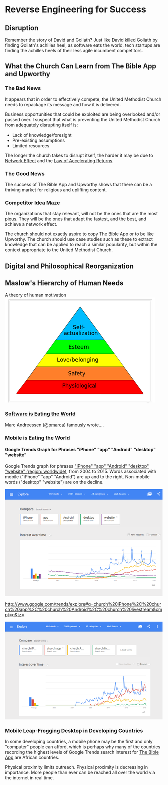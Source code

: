 # Reverse Engineering for Success

## Disruption
Remember the story of David and Goliath? Just like David killed Goliath by finding Goliath's achilles heel, as software eats the world, tech startups are finding the achilles heels of their less agile incumbent competitors. 

## What the Church Can Learn from The Bible App and Upworthy 

### The Bad News
It appears that in order to effectively compete, the United Methodist Church needs to repackage its message and how it is delivered. 

Business opportunities that could be exploited are being overlooked and/or passed over. I suspect that what is preventing the United Methodist Church from adequately disrupting itself is: 

* Lack of knowledge/foresight
* Pre-existing assumptions
* Limited resources

The longer the church takes to disrupt itself, the harder it may be due to [Network Effect](http://en.wikipedia.org/wiki/Network_effect) and the [Law of Accelerating Returns](http://en.wikipedia.org/wiki/Accelerating_change). 

### The Good News

The success of The Bible App and Upworthy shows that there can be a thriving market for religious and uplifting content. 



### Competitor Idea Maze

The organizations that stay relevant, will not be the ones that are the most pious. They will be the ones that adapt the fastest, and the best, and achieve a network effect. 

The church should not exactly aspire to copy The Bible App or to be like Upworthy. The church should use case studies such as these to extract knowledge that can be applied to reach a similar popularity, but within the context appropriate to the United Methodist Church. 



## Digital and Philosophical Reorganization

## Maslow's Hierarchy of Human Needs
A theory of human motivation
![](changing-global-landscape/maslows-hierarchy-of-human-needs.png)

### [Software is Eating the World](http://online.wsj.com/article/SB10001424053111903480904576512250915629460.html)

Marc Andreessen ([@pmarca](https://twitter.com/pmarca)) famously wrote.... 

### Mobile is Eating the World

#### Google Trends Graph for Phrases "iPhone" "app" "Android" "desktop" "website"

Google Trends graph for phrases ["iPhone" "app" "Android" "desktop" "website" (region: worldwide)](http://www.google.com/trends/explore#q=iPhone%2C%20app%2C%20Android%2C%20desktop%2C%20website&cmpt=q&tz=), from 2004 to 2015. Words associated with mobile ("iPhone" "app" "Android") are up and to the right. Non-mobile words ("desktop" "website") are on the decline.

![](google-maps-and-trends/google-trends-iphone-app-android-desktop-website.png)

http://www.google.com/trends/explore#q=church%20iPhone%2C%20church%20app%2C%20church%20Android%2C%20church%20livestream&cmpt=q&tz=

![](google-maps-and-trends/google-trends-church-iphone-church-app-church-android-church-livestream.png)

### Mobile Leap-Frogging Desktop in Developing Countries 

 In some developing countries, a mobile phone may be the first and only "computer" people can afford, which is perhaps why many of the countries recording the highest levels of Google Trends search interest for [The Bible App](the_bible_app_case_study.md) are African countries. 
 
Physical proximity limits outreach. Physical proximity is decreasing in importance. More people than ever can be reached all over the world via the internet in real time. 

